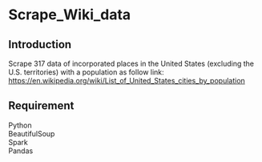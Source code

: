 # Scrape_Wiki_data

## Introduction
Scrape 317 data of incorporated places in the United States (excluding the U.S. territories) with a population as follow link: <br>
https://en.wikipedia.org/wiki/List_of_United_States_cities_by_population

## Requirement
Python<br>
BeautifulSoup<br>
Spark<br>
Pandas<br>
